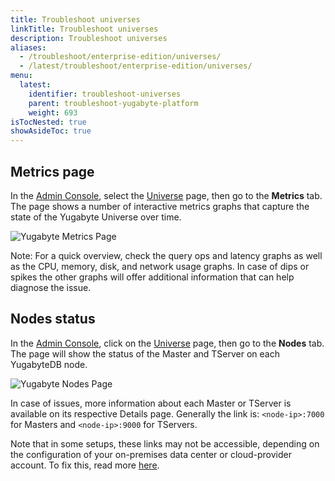 ```yaml
---
title: Troubleshoot universes
linkTitle: Troubleshoot universes
description: Troubleshoot universes
aliases:
  - /troubleshoot/enterprise-edition/universes/
  - /latest/troubleshoot/enterprise-edition/universes/
menu:
  latest:
    identifier: troubleshoot-universes
    parent: troubleshoot-yugabyte-platform
    weight: 693
isTocNested: true
showAsideToc: true
---
```


## Metrics page

In the [Admin Console](../../deploy/install-yugabyte-platform/), select the [Universe](../../../architecture/concepts/universe/) page, then go to the **Metrics** tab. The page shows a number of interactive metrics graphs that capture the state of the Yugabyte Universe over time.

![Yugabyte Metrics Page](/images/troubleshooting/check-metrics.png)

Note: For a quick overview, check the query ops and latency graphs as well as the CPU, memory, disk, and network usage graphs. In case of dips or spikes the other graphs will offer additional information that can help diagnose the issue.

## Nodes status

In the [Admin Console](../../deploy/install-yugabyte-platform/), click on the [Universe](../../../architecture/concepts/universe/) page, then go to the **Nodes** tab.
The page will show the status of the Master and TServer on each YugabyteDB node.

![Yugabyte Nodes Page](/images/troubleshooting/check-node-status.png)

In case of issues, more information about each Master or TServer is available on its respective Details page.
Generally the link is: `<node-ip>:7000` for Masters and `<node-ip>:9000` for TServers.

Note that in some setups, these links may not be accessible, depending on the configuration of your on-premises  data center or cloud-provider account. To fix this, read more [here](../../../troubleshoot/nodes/check-processes/).
